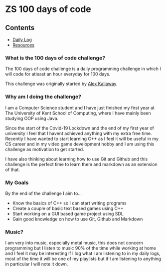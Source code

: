 
# ZS 100 days of code 

## Contents
* [Daily Log](Log.md) 
* [Resources](Resources.md)

### What is the 100 days of code challenge?
The 100 days of code challenge is a daily programming challenge in which I will code for atleast an hour everyday for 100 days.

This challenge was originally started by [Alex Kallaway](https://github.com/kallaway).
### Why am I doing the challenge?
I am a Computer Science student and I have just finished my first year at The University of Kent School of Computing, where I have mainly been studying OOP using Java.

Since the start of the Covid-19 Lockdown and the end of my first year of university I feel that I havent achieved anything with my extra free time.
Recently I have wanted to start learning C++ as I feel it will be useful in my CS career and in my video game development hobby and I am using this challenge as motivation to get started.

I have also thinking about learning how to use Git and Github and this challenge is the perfect time to learn them and markdown as an extension of that.
### My Goals
By the end of the challenge I aim to...

* Know the basics of C++ so I can start writing programs
* Create a couple of basic text based games using C++
* Start working on a GUI based game project using SDL
* Gain good knowledge on how to use Git, Github and Markdown
### Music?
I am very into music, especially metal music, this does not concern programming but I listen to music 90% of the time while working at home and I feel it may be interesting if I log what I am listening to in my daily logs, most of the time it will be one of my playlists but if I am listening to anything in particular I will note it down.